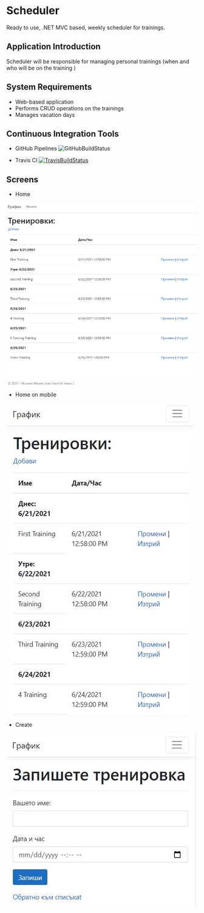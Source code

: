 # Scheduler

Ready to use, .NET MVC based, weekly scheduler for trainings.

## Application Introduction

Scheduler will be responsible for managing personal trainings (when and who will be on the training )

## System Requirements
- Web-based application
- Performs CRUD operations on the trainings
- Manages vacation days

## Continuous Integration Tools
- GitHub Pipelines
![GitHubBuildStatus](https://github.com/profjordanov/scheduler/actions/workflows/main.yml/badge.svg)

- Travis CI 
[![TravisBuildStatus](https://travis-ci.com/profjordanov/scheduler.svg?branch=main)](https://travis-ci.com/profjordanov/scheduler)

## Screens

- Home

![home-screeen](./Scheduler.Docs/Home.JPG)

- Home on mobile

![Home-on-phone](./Scheduler.Docs/Home-on-phone.JPG)

- Create

![create](./Scheduler.Docs/create.JPG)
